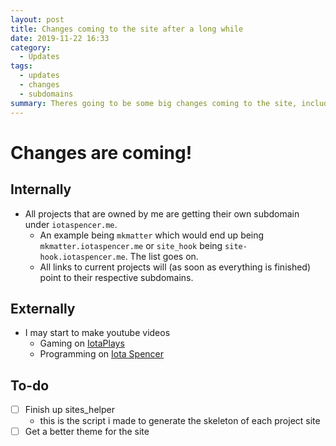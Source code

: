 ```yaml
---
layout: post
title: Changes coming to the site after a long while
date: 2019-11-22 16:33
category:
  - Updates
tags:
  - updates
  - changes
  - subdomains
summary: Theres going to be some big changes coming to the site, including subdomains for projects, and other similar things, guides that were with projects will be moved over to their own subdomains.
---
```

# Changes are coming!

## Internally

* All projects that are owned by me are getting their own subdomain under `iotaspencer.me`.  
  * An example being `mkmatter` which would end up being `mkmatter.iotaspencer.me` or `site_hook` being `site-hook.iotaspencer.me`. The list goes on.
  * All links to current projects will (as soon as everything is finished) point to their respective subdomains.
## Externally
* I may start to make youtube videos
  * Gaming on [IotaPlays](https://www.youtube.com/channel/UCvFYJhzNR8jXpACEdvL6Btg) 
  * Programming on [Iota Spencer](https://www.youtube.com/channel/UCk2QkzGvmqO-GUzV59b_8Hw)
## To-do

  - [ ] Finish up sites_helper
    - this is the script i made to generate the skeleton of each project site
  - [ ] Get a better theme for the site
